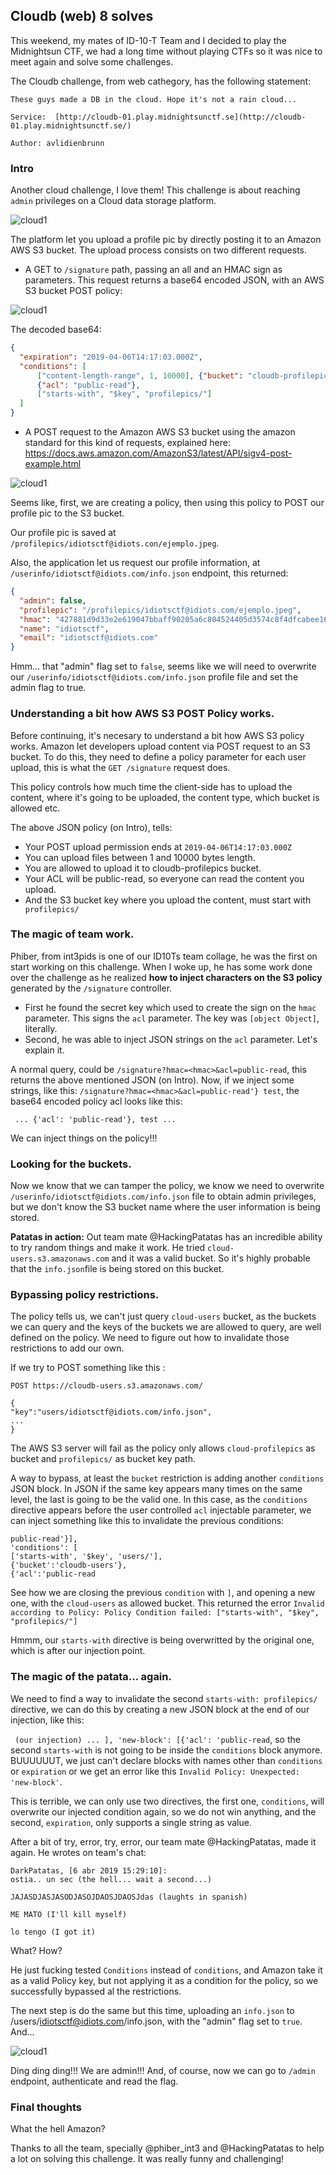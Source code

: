 
## Cloudb (web) 8 solves

This weekend, my mates of ID-10-T Team and I decided to play the Midnightsun CTF, we had a long time without playing CTFs so it was nice to meet again and solve some challenges.

The Cloudb challenge, from web cathegory, has the following statement:

```
These guys made a DB in the cloud. Hope it's not a rain cloud...

Service:  [http://cloudb-01.play.midnightsunctf.se](http://cloudb-01.play.midnightsunctf.se/)

Author: avlidienbrunn
```

### Intro
Another cloud challenge, I love them! This challenge is about reaching ```
admin``` privileges on a Cloud data storage platform.

![cloud1](https://raw.githubusercontent.com/dreadlocked/ctf-writeups/master/images/cloudb/cloudb_1.png)

The platform let you upload a profile pic by directly posting it to an Amazon AWS S3 bucket. The upload process consists on two different requests.

- A GET to ```/signature``` path, passing an all and an HMAC sign as parameters. This request returns a base64 encoded JSON, with an AWS S3 bucket POST policy:

![cloud1](https://raw.githubusercontent.com/dreadlocked/ctf-writeups/master/images/cloudb/cloudb_3.png)

The decoded base64:
```json
{
  "expiration": "2019-04-06T14:17:03.000Z",
  "conditions": [
      ["content-length-range", 1, 10000], {"bucket": "cloudb-profilepics"},
      {"acl": "public-read"},
      ["starts-with", "$key", "profilepics/"]
  ]
}
```

- A POST request to the Amazon AWS S3 bucket using the amazon standard for this kind of requests, explained here: https://docs.aws.amazon.com/AmazonS3/latest/API/sigv4-post-example.html

![cloud1](https://raw.githubusercontent.com/dreadlocked/ctf-writeups/master/images/cloudb/cloudb_4.png)

Seems like, first, we are creating a policy, then using this policy to POST our profile pic to the S3 bucket.

Our profile pic is saved at ```/profilepics/idiotsctf@idiots.con/ejemplo.jpeg```.

Also, the application let us request our profile information, at ```/userinfo/idiotsctf@idiots.com/info.json``` endpoint, this returned:

```json
{
  "admin": false, 
  "profilepic": "/profilepics/idiotsctf@idiots.com/ejemplo.jpeg", 
  "hmac": "427881d9d33e2e619047bbaff90205a6c804524405d3574c8f4dfcabee162788", 
  "name": "idiotsctf", 
  "email": "idiotsctf@idiots.com"
}
```

Hmm... that "admin" flag set to ```false```, seems like we will need to overwrite our ```/userinfo/idiotsctf@idiots.com/info.json``` profile file and set the admin flag to true.

### Understanding a bit how AWS S3 POST Policy works.
Before continuing, it's necesary to understand a bit how AWS S3 policy works. Amazon let developers upload content via POST request to an S3 bucket. To do this, they need to define a policy parameter for each user upload, this is what the ```GET /signature``` request does. 

This policy controls how much time the client-side has to upload the content, where it's going to be uploaded, the content type, which bucket is allowed etc.

The above JSON policy (on Intro), tells:
- Your POST upload permission ends at ```2019-04-06T14:17:03.000Z```
- You can upload files between 1 and 10000 bytes length.
- You are allowed to upload it to cloudb-profilepics bucket.
- Your ACL will be public-read, so everyone can read the content you upload.
- And the S3 bucket key where you upload the content, must start with ```
profilepics/```

### The magic of team work.
Phiber, from int3pids is one of our ID10Ts team collage, he was the first on start working on this challenge. When I woke up, he has some work done over the challenge as he realized **how to inject characters on the S3 policy** generated by the ```/signature``` controller. 

- First he found the secret key which used to create the sign on the ```hmac``` parameter. This signs the ```acl``` parameter. The key was ```[object Object]```, literally.
- Second, he was able to inject JSON strings on the ```acl``` parameter. Let's explain it.

A normal query, could be ```/signature?hmac=<hmac>&acl=public-read```, this returns the above mentioned JSON (on Intro). Now, if we inject some strings, like this: ```/signature?hmac=<hmac>&acl=public-read'} test```, the base64 encoded policy acl looks like this:

``` ... {'acl': 'public-read'}, test ...```


We can inject things on the policy!!!

### Looking for the buckets.
Now we know that we can tamper the policy, we know we need to overwrite ```/userinfo/idiotsctf@idiots.com/info.json``` file to obtain admin privileges, but we don't know the S3 bucket name where the user information is being stored.

**Patatas in action:**
Out team mate @HackingPatatas has an incredible ability to try random things and make it work. He tried ```cloud-users.s3.amazonaws.com``` and it was a valid bucket. So it's highly probable that the ```info.json```file is being stored on this bucket.

### Bypassing policy restrictions.
The policy tells us, we can't just query ```cloud-users``` bucket, as the buckets we can query and the keys of the buckets we are allowed to query, are well defined on the policy. We need to figure out how to invalidate those restrictions to add our own.

If we try to POST something like this :
```
POST https://cloudb-users.s3.amazonaws.com/

{
"key":"users/idiotsctf@idiots.com/info.json",
...
}
```

The AWS S3 server will fail as the policy only allows ```cloud-profilepics``` as bucket and ```profilepics/``` as bucket key path.

A way to bypass, at least the ```bucket``` restriction is adding another ```conditions``` JSON block. In JSON if the same key appears many times on the same level, the last is going to be the valid one. In this case, as the ```conditions``` directive appears before the user controlled ```acl``` injectable parameter, we can inject something like this to invalidate the previous conditions:

```
public-read'}], 
'conditions': [
['starts-with', '$key', 'users/'],
{'bucket':'cloudb-users'},
{'acl':'public-read
```

See how we are closing the previous ```condition``` with ```]```, and opening a new one, with the ```cloud-users``` as allowed bucket. This returned the error ```Invalid according to Policy: Policy Condition failed: ["starts-with", "$key", "profilepics/"]```

Hmmm, our ```starts-with``` directive is being overwritted by the original one, which is after our injection point.

### The magic of the patata... again.
We need to find a way to invalidate the second ```starts-with: profilepics/``` directive, we can do this by creating a new JSON block at the end of our injection, like this:

``` (our injection) ... ], 'new-block': [{'acl': 'public-read```, so the second ```starts-with``` is not going to be inside the ```conditions``` block anymore. BUUUUUUT, we just can't declare blocks with  names other than ```conditions``` or ```expiration``` or we get an error like this ```Invalid Policy: Unexpected: 'new-block'```. 

This is terrible, we can only use two directives, the first one, ```conditions```, will overwrite our injected condition again, so we do not win anything, and the second, ```expiration```, only supports a single string as value.

After a bit of try, error, try, error, our team mate @HackingPatatas, made it again. He wrotes on team's chat: 
```
DarkPatatas, [6 abr 2019 15:29:10]:
ostia.. un sec (the hell... wait a second...)

JAJASDJASJASODJASOJDAOSJDAOSJdas (laughts in spanish)

ME MATO (I'll kill myself)

lo tengo (I got it)
```

What? How?

He just fucking tested ```Conditions``` instead of ```conditions```, and Amazon take it as a valid Policy key, but not applying it as a condition for the policy, so we successfully bypassed al the restrictions.

The next step is do the same but this time, uploading an ```info.json``` to /users/idiotsctf@idiots.com/info.json, with the "admin" flag set to ```true```. And...

![cloud1](https://raw.githubusercontent.com/dreadlocked/ctf-writeups/master/images/cloudb/cloudb_final.png)

Ding ding ding!!! We are admin!!! And, of course, now we can go to ```/admin``` endpoint, authenticate and read the flag.

### Final thoughts

What the hell Amazon?

Thanks to all the team, specially @phiber_int3 and @HackingPatatas to help a lot on solving this challenge. It was really funny and challenging!